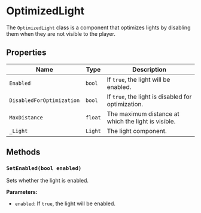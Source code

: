 # OptimizedLight

The `OptimizedLight` class is a component that optimizes lights by disabling them when they are not visible to the player.

## Properties

| Name | Type | Description |
| --- | --- | --- |
| `Enabled` | `bool` | If `true`, the light will be enabled. |
| `DisabledForOptimization` | `bool` | If `true`, the light is disabled for optimization. |
| `MaxDistance` | `float` | The maximum distance at which the light is visible. |
| `_Light` | `Light` | The light component. |

## Methods

### `SetEnabled(bool enabled)`

Sets whether the light is enabled.

**Parameters:**

* `enabled`: If `true`, the light will be enabled.

